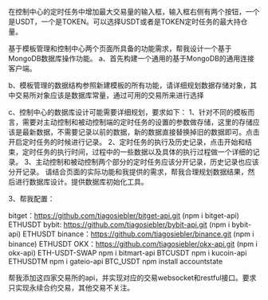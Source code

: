 
在控制中心的定时任务中增加最大交易量的输入框，输入框右侧有两个按钮，一个是USDT，一个是TOKEN。可以选择USDT或者是TOKEN定时任务的最大持仓量。

基于模板管理和控制中心两个页面所具备的功能需求，帮我设计一个基于MongoDB数据库操作功能。
a、首先构建一个通用的基于MongoDB的通用连接客户端。

b、模板管理的数据结构参照新建模板的所有功能，请详细规划数据存储对象，其中交易所对象应该是数据库常量，通过可用的交易所来进行选择

c、控制中心的数据库设计可能需要详细规划，要求如下：
    1、针对不同的模板而言，需要对主动控制和被动控制端的定时任务的设置的参数做存储，这里的存储应该是最新数据，不需要记录以前的数据，新的数据直接替换掉旧的数据即可。点击开启定时任务的时候进行记录。
    2、定时任务的执行及历史记录，点击开始和结束，定时任务的执行时间，过程中的一些数据以及具体的执行过程做一个详细的记录。
    3、主动控制和被动控制两个部分的定时任务应该分开记录，历史记录也应该分开记录。
请结合页面的实际功能和我提供的需求，帮我合理规划数据结果，然后进行数据库设计。提供数据库初始化工具。




3、帮我配置：

bitget：https://github.com/tiagosiebler/bitget-api.git (npm i bitget-api) ETHUSDT
bybit: https://github.com/tiagosiebler/bybit-api.git (npm i bybit-api) ETHUSDT
binance：https://github.com/tiagosiebler/binance.git (npm i binance) ETHUSDT
OKX：https://github.com/tiagosiebler/okx-api.git (npm i okx-api) ETH-USDT-SWAP
npm i bitmart-api BTCUSDT
npm i kucoin-api ETHUSDTM
npm i gateio-api BTC_USDT
npm install accountstate

帮我添加这四家交易所的api，并实现对应的交易websocket和restful接口。要求只实现永续合约交易，其他交易不关注。



